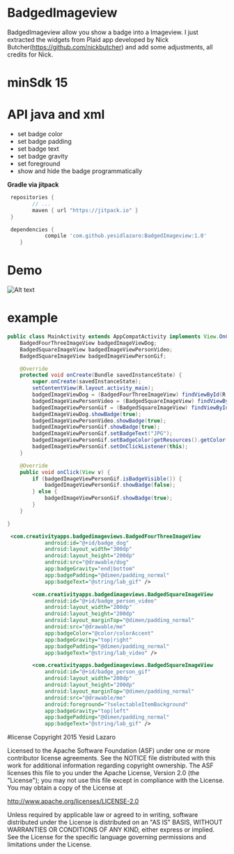 # BadgedImageview
BadgedImageview allow you show a badge into a Imageview. I just extracted the widgets from Plaid app developed by Nick Butcher(https://github.com/nickbutcher) and add some adjustments, all credits for Nick.
# minSdk 15
# API java and xml
- set badge color
- set badge padding
- set badge text
- set badge gravity
- set foreground
- show and hide the badge programmatically

**Gradle via jitpack**

```groovy
 repositories {
        // ...
        maven { url "https://jitpack.io" }
 }
```
```groovy
 dependencies {
	        compile 'com.github.yesidlazaro:BadgedImageview:1.0'
	}
```

# Demo
![Alt text](https://github.com/yesidlazaro/BadgedImageview/blob/master/art/demo.png)
# example
```java
public class MainActivity extends AppCompatActivity implements View.OnClickListener {
    BadgedFourThreeImageView badgedImageViewDog;
    BadgedSquareImageView badgedImageViewPersonVideo;
    BadgedSquareImageView badgedImageViewPersonGif;

    @Override
    protected void onCreate(Bundle savedInstanceState) {
        super.onCreate(savedInstanceState);
        setContentView(R.layout.activity_main);
        badgedImageViewDog = (BadgedFourThreeImageView) findViewById(R.id.badge_dog);
        badgedImageViewPersonVideo = (BadgedSquareImageView) findViewById(R.id.badge_person_video);
        badgedImageViewPersonGif = (BadgedSquareImageView) findViewById(R.id.badge_person_gif);
        badgedImageViewDog.showBadge(true);
        badgedImageViewPersonVideo.showBadge(true);
        badgedImageViewPersonGif.showBadge(true);
        badgedImageViewPersonGif.setBadgeText("JPG");
        badgedImageViewPersonGif.setBadgeColor(getResources().getColor(R.color.gray_50));
        badgedImageViewPersonGif.setOnClickListener(this);
    }

    @Override
    public void onClick(View v) {
        if (badgedImageViewPersonGif.isBadgeVisible()) {
            badgedImageViewPersonGif.showBadge(false);
        } else {
            badgedImageViewPersonGif.showBadge(true);
        }
    }

}
```
```xml
 <com.creativityapps.badgedimageviews.BadgedFourThreeImageView
            android:id="@+id/badge_dog"
            android:layout_width="300dp"
            android:layout_height="200dp"
            android:src="@drawable/dog"
            app:badgeGravity="end|bottom"
            app:badgePadding="@dimen/padding_normal"
            app:badgeText="@string/lab_gif" />

        <com.creativityapps.badgedimageviews.BadgedSquareImageView
            android:id="@+id/badge_person_video"
            android:layout_width="200dp"
            android:layout_height="200dp"
            android:layout_marginTop="@dimen/padding_normal"
            android:src="@drawable/me"
            app:badgeColor="@color/colorAccent"
            app:badgeGravity="top|right"
            app:badgePadding="@dimen/padding_normal"
            app:badgeText="@string/lab_video" />

        <com.creativityapps.badgedimageviews.BadgedSquareImageView
            android:id="@+id/badge_person_gif"
            android:layout_width="200dp"
            android:layout_height="200dp"
            android:layout_marginTop="@dimen/padding_normal"
            android:src="@drawable/me"
            android:foreground="?selectableItemBackground"
            app:badgeGravity="top|left"
            app:badgePadding="@dimen/padding_normal"
            app:badgeText="@string/lab_gif" />
```

#license 
Copyright 2015 Yesid Lazaro

Licensed to the Apache Software Foundation (ASF) under one or more contributor
license agreements. See the NOTICE file distributed with this work for
additional information regarding copyright ownership. The ASF licenses this
file to you under the Apache License, Version 2.0 (the "License"); you may not
use this file except in compliance with the License. You may obtain a copy of
the License at

http://www.apache.org/licenses/LICENSE-2.0

Unless required by applicable law or agreed to in writing, software
distributed under the License is distributed on an "AS IS" BASIS, WITHOUT
WARRANTIES OR CONDITIONS OF ANY KIND, either express or implied. See the
License for the specific language governing permissions and limitations under
the License.

 
